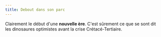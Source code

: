 ```yaml
---
title: Debout dans son parc
---
```


Clairement le début d'une **nouvelle ère**. 
C'est sûrement ce que se sont dit les dinosaures optimistes avant la crise Crétacé-Tertiaire.

